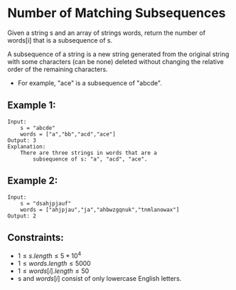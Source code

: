# Number of Matching Subsequences

Given a string s and an array of strings words, return the number of  
words[i] that is a subsequence of s.

A subsequence of a string is a new string generated from the original string  
with some characters (can be none) deleted without changing the relative  
order of the remaining characters.

* For example, "ace" is a subsequence of "abcde".

 

## Example 1:

    Input: 
        s = "abcde"
        words = ["a","bb","acd","ace"]
    Output: 3
    Explanation: 
        There are three strings in words that are a 
            subsequence of s: "a", "acd", "ace".

## Example 2:

    Input: 
        s = "dsahjpjauf"
        words = ["ahjpjau","ja","ahbwzgqnuk","tnmlanowax"]
    Output: 2
    
 

## Constraints:

* $1 \le s.length \le 5 * 10^4$
* $1 \le words.length \le 5000$
* $1 \le words[i].length \le 50$
* s and $words[i]$ consist of only lowercase English letters.

